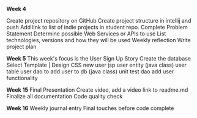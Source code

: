 
**Week 4**

Create project repository on GitHub
Create project structure in intellij and push
Add link to list of indie projects in student repo.
Complete Problem Statement
Determine possible Web Services or APIs to use
List technologies, versions and how they will be used
Weekly reflection
Write project plan

**Week 5**
This week's focus is the User Sign Up Story
Create the database
Select Template | Design CSS
new user jsp
user entity (java class)
user table
user dao to add user to db (java class)
unit test dao add user functionality

**Week 15**
Final Presentation
Create video, add a video link to readme.md
Finalize all documentation
Code quality check

**Week 16**
Weekly journal entry
Final touches before code complete